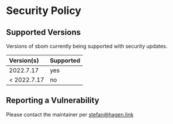 # Security Policy

## Supported Versions

Versions of sbom currently being supported with security updates.

| Version(s)  | Supported |
|:------------|:----------|
| 2022.7.17   | yes       |
| < 2022.7.17 | no        |

## Reporting a Vulnerability

Please contact the maintainer per stefan@hagen.link

